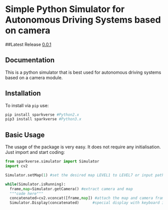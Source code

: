 # Simple Python Simulator for Autonomous Driving Systems based on camera

##Latest Release
[0.0.1](https://github.com/Amporu/SparkVerse/releases)




## Documentation
This is a python simulator that is best used for autonomous driving systems based on a camera module.
<br>


## Installation
To install via `pip` use:
```sh
pip install sparkverse #Python2.x
pip3 install sparkverse #Python3.x
```
## Basic Usage
The usage of the package is very easy. It does not require any initialisation. Just import and start coding:
```python
from sparkverse.simulator import Simulator
import cv2

Simulator.setMap(1) #set the desired map LEVEL1 to LEVEL7 or input path to image file

while(Simulator.isRunning):
  frame,map=Simulator.getCamera() #extract camera and map
  """code here"""
  concatenated=cv2.vconcat([frame,map]) #attach the map and camera frame
  Simulator.Display(concatenated)      #special display with keyboard input for easy user experience
```
